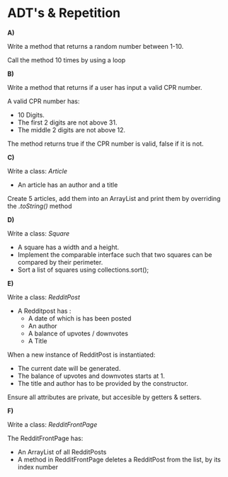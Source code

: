 # ADT's & Repetition

**A)**

Write a method that returns a random number between 1-10.

Call the method 10 times by using a loop



**B)**

Write a method that returns if a user has input a valid CPR number.

A valid CPR number has:

- 10 Digits.
- The first 2 digits are not above 31.
- The middle 2 digits are not above 12.

The method returns true if the CPR number is valid, false if it is not.



**C)**

Write a class: *Article*

- An article has an author and a title

Create 5 articles, add them into an ArrayList and print them by overriding the *.toString()* method



**D)**

Write a class: *Square*

- A square has a width and a height.
- Implement the comparable interface such that two squares can be compared by their perimeter.
- Sort a list of squares using collections.sort();



**E)**

Write a class: *RedditPost*

- A Redditpost has :
  - A date of which is has been posted
  - An author
  - A balance of upvotes / downvotes
  - A Title

When a new instance of RedditPost is instantiated:

- The current date will be generated.
- The balance of upvotes and downvotes starts at 1.
- The title and author has to be provided by the constructor.



Ensure all attributes are private, but accesible by getters & setters.



**F)**

Write a class: *RedditFrontPage*

The RedditFrontPage has:

- An ArrayList of all RedditPosts
- A method in RedditFrontPage deletes a RedditPost from the list, by its index number
